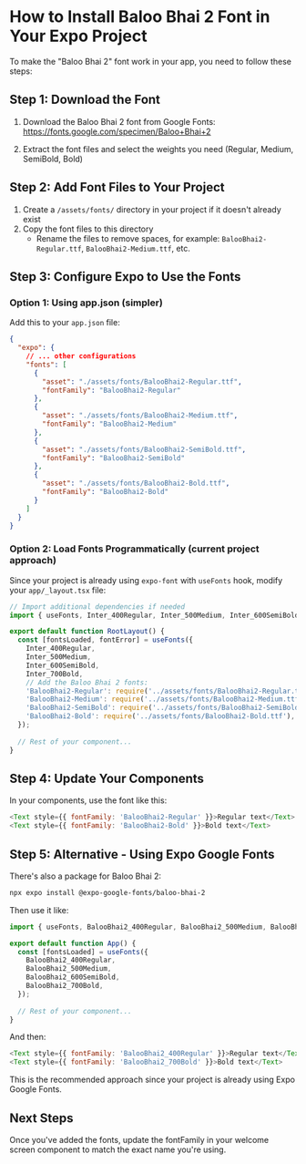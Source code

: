 # How to Install Baloo Bhai 2 Font in Your Expo Project

To make the "Baloo Bhai 2" font work in your app, you need to follow these steps:

## Step 1: Download the Font

1. Download the Baloo Bhai 2 font from Google Fonts:
   https://fonts.google.com/specimen/Baloo+Bhai+2

2. Extract the font files and select the weights you need (Regular, Medium, SemiBold, Bold)

## Step 2: Add Font Files to Your Project

1. Create a `/assets/fonts/` directory in your project if it doesn't already exist
2. Copy the font files to this directory
   - Rename the files to remove spaces, for example: `BalooBhai2-Regular.ttf`, `BalooBhai2-Medium.ttf`, etc.

## Step 3: Configure Expo to Use the Fonts

### Option 1: Using app.json (simpler)

Add this to your `app.json` file:

```json
{
  "expo": {
    // ... other configurations
    "fonts": [
      {
        "asset": "./assets/fonts/BalooBhai2-Regular.ttf",
        "fontFamily": "BalooBhai2-Regular"
      },
      {
        "asset": "./assets/fonts/BalooBhai2-Medium.ttf",
        "fontFamily": "BalooBhai2-Medium"
      },
      {
        "asset": "./assets/fonts/BalooBhai2-SemiBold.ttf",
        "fontFamily": "BalooBhai2-SemiBold"
      },
      {
        "asset": "./assets/fonts/BalooBhai2-Bold.ttf",
        "fontFamily": "BalooBhai2-Bold"
      }
    ]
  }
}
```

### Option 2: Load Fonts Programmatically (current project approach)

Since your project is already using `expo-font` with `useFonts` hook, modify your `app/_layout.tsx` file:

```javascript
// Import additional dependencies if needed
import { useFonts, Inter_400Regular, Inter_500Medium, Inter_600SemiBold, Inter_700Bold } from '@expo-google-fonts/inter';

export default function RootLayout() {
  const [fontsLoaded, fontError] = useFonts({
    Inter_400Regular,
    Inter_500Medium,
    Inter_600SemiBold,
    Inter_700Bold,
    // Add the Baloo Bhai 2 fonts:
    'BalooBhai2-Regular': require('../assets/fonts/BalooBhai2-Regular.ttf'),
    'BalooBhai2-Medium': require('../assets/fonts/BalooBhai2-Medium.ttf'),
    'BalooBhai2-SemiBold': require('../assets/fonts/BalooBhai2-SemiBold.ttf'),
    'BalooBhai2-Bold': require('../assets/fonts/BalooBhai2-Bold.ttf'),
  });
  
  // Rest of your component...
}
```

## Step 4: Update Your Components

In your components, use the font like this:

```javascript
<Text style={{ fontFamily: 'BalooBhai2-Regular' }}>Regular text</Text>
<Text style={{ fontFamily: 'BalooBhai2-Bold' }}>Bold text</Text>
```

## Step 5: Alternative - Using Expo Google Fonts

There's also a package for Baloo Bhai 2:

```bash
npx expo install @expo-google-fonts/baloo-bhai-2
```

Then use it like:

```javascript
import { useFonts, BalooBhai2_400Regular, BalooBhai2_500Medium, BalooBhai2_600SemiBold, BalooBhai2_700Bold } from '@expo-google-fonts/baloo-bhai-2';

export default function App() {
  const [fontsLoaded] = useFonts({
    BalooBhai2_400Regular,
    BalooBhai2_500Medium,
    BalooBhai2_600SemiBold,
    BalooBhai2_700Bold,
  });
  
  // Rest of your component...
}
```

And then:

```javascript
<Text style={{ fontFamily: 'BalooBhai2_400Regular' }}>Regular text</Text>
<Text style={{ fontFamily: 'BalooBhai2_700Bold' }}>Bold text</Text>
```

This is the recommended approach since your project is already using Expo Google Fonts.

## Next Steps

Once you've added the fonts, update the fontFamily in your welcome screen component to match the exact name you're using. 